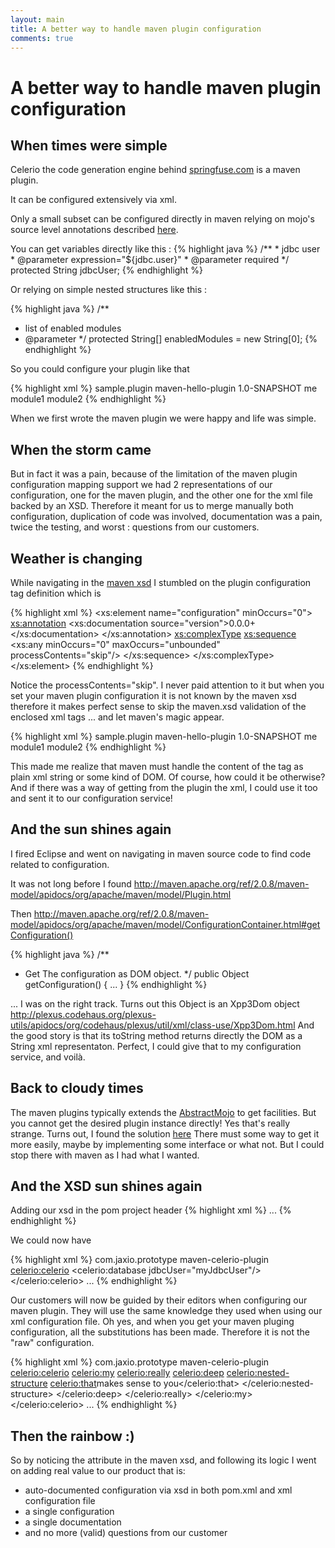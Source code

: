 ```yaml
---
layout: main
title: A better way to handle maven plugin configuration
comments: true
---
```


# A better way to handle maven plugin configuration

## When times were simple
Celerio the code generation engine behind <a href="http://www.springfuse.com/">springfuse.com</a> is a maven plugin.

It can be configured extensively via xml.

Only a small subset can be configured directly in maven relying on mojo's source level annotations described <a href="http://maven.apache.org/developers/mojo-api-specification.html#The_Descriptor_and_Annotations">here</a>.
 
You can get variables directly like this :
{% highlight java %}
	  /**
	   * jdbc user
	   * @parameter expression="${jdbc.user}"
	   * @parameter required
	   */
	  protected String jdbcUser;
{% endhighlight %}

Or relying on simple nested structures like this :

{% highlight java %}
    /**
 * list of enabled modules
 * @parameter
 */
   protected String[] enabledModules = new String[0];
{% endhighlight %}

So you could configure your plugin like that

{% highlight xml %}
    <plugin>
      <groupId>sample.plugin</groupId>
      <artifactId>maven-hello-plugin</artifactId>
      <version>1.0-SNAPSHOT</version>
      <configuration>
        <jdbcUser>me</jdbcUser>
        <enabledModules>
            <enabledModule>module1</enabledModule>
            <enabledModule>module2</enabledModule>
        </enabledModules>
      </configuration>
    </plugin>
{% endhighlight %}

When we first wrote the maven plugin we were happy and life was simple.

## When the storm came

But in fact it was a pain, because of the limitation of the maven plugin configuration mapping support we had 2 representations of our configuration, 
one for the maven plugin, and the other one for the xml file backed by an XSD.
Therefore it meant for us to merge manually both configuration, duplication of code was involved, documentation was a pain, twice the testing, and worst : questions from our customers.

## Weather is changing
While navigating in the <a href="http://maven.apache.org/maven-v4_0_0.xsd">maven xsd</a> I stumbled on the plugin configuration tag definition which is

{% highlight xml %}
    <xs:element name="configuration" minOccurs="0">
        <xs:annotation>
            <xs:documentation source="version">0.0.0+</xs:documentation>
        </xs:annotation>
        <xs:complexType>
            <xs:sequence>
                <xs:any minOccurs="0" maxOccurs="unbounded" processContents="skip"/>
            </xs:sequence>
        </xs:complexType>
    </xs:element>
{% endhighlight %}

Notice the processContents="skip". I never paid attention to it but when you set your maven plugin configuration it is not known by the maven xsd 
therefore it makes perfect sense to skip the maven.xsd validation of the enclosed xml tags ... and let maven's magic appear.

{% highlight xml %}
    <plugin>
      <groupId>sample.plugin</groupId>
      <artifactId>maven-hello-plugin</artifactId>
      <version>1.0-SNAPSHOT</version>
      <configuration>
        <jdbcUser>me</jdbcUser>  <!-- not part of maven xsd -->
        <enabledModules> <!-- not part of maven xsd -->
            <enabledModule>module1</enabledModule> <!-- still not part of maven xsd -->
            <enabledModule>module2</enabledModule> <!-- and your editor does not complain -->
        </enabledModules>
      </configuration>
    </plugin>
{% endhighlight %}

This made me realize that maven must handle the content of the tag as plain xml string or some kind of DOM. Of course, how could it be otherwise?
And if there was a way of getting from the plugin the xml, I could use it too and sent it to our configuration service!

## And the sun shines again
I fired Eclipse and went on navigating in maven source code to find code related to configuration.

It was not long before I found <a href="http://maven.apache.org/ref/2.0.8/maven-model/apidocs/org/apache/maven/model/Plugin.html">http://maven.apache.org/ref/2.0.8/maven-model/apidocs/org/apache/maven/model/Plugin.html</a>

Then <a href="http://maven.apache.org/ref/2.0.8/maven-model/apidocs/org/apache/maven/model/ConfigurationContainer.html#getConfiguration()"> http://maven.apache.org/ref/2.0.8/maven-model/apidocs/org/apache/maven/model/ConfigurationContainer.html#getConfiguration()</a> 

{% highlight java %}
    /**
 * Get The configuration as DOM object.
 */
    public Object getConfiguration() {
     ...
     }
{% endhighlight %}

... I was on the right track.
Turns out this Object is an Xpp3Dom object <a href="http://plexus.codehaus.org/plexus-utils/apidocs/org/codehaus/plexus/util/xml/class-use/Xpp3Dom.html">http://plexus.codehaus.org/plexus-utils/apidocs/org/codehaus/plexus/util/xml/class-use/Xpp3Dom.html</a>
And the good story is that its toString method returns directly the DOM as a String xml representaton.
Perfect, I could give that to my configuration service, and voilà.

## Back to cloudy times
The maven plugins typically extends the <a href="http://maven.apache.org/ref/2.0.4/maven-plugin-api/apidocs/org/apache/maven/plugin/AbstractMojo.html">AbstractMojo</a> to get facilities. But you cannot get the desired plugin instance directly! Yes that's really strange. 
Turns out, I found the solution <a href="http://stackoverflow.com/questions/125389/best-way-to-access-the-runtime-configuration-of-a-maven-plugin-from-a-custom-mojo">here</a>
There must some way to get it more easily, maybe by implementing some interface or what not. But I could stop there with maven as I had what I wanted.

## And the XSD sun shines again
Adding our xsd in the pom project header
{% highlight xml %}
	<project xmlns="http://maven.apache.org/POM/4.0.0" 
	             xmlns:celerio="http://www.jaxio.com/schema/celerio" 
	             xmlns:xsi="http://www.w3.org/2001/XMLSchema-instance"
	             xsi:schemaLocation="http://maven.apache.org/POM/4.0.0 http://maven.apache.org/maven-v4_0_0.xsd
	                                             http://www.jaxio.com/schema/celerio http://www.jaxio.com/schema/prototype/celerio-2.6.xsd">
	    ...
{% endhighlight %}

We could now have 

{% highlight xml %}
    <plugin>
     <groupId>com.jaxio.prototype</groupId>
     <artifactId>maven-celerio-plugin</artifactId>
     <configuration>
      <celerio:celerio>
       <celerio:database jdbcUser="myJdbcUser"/>
      </celerio:celerio>
     </configuration>
        <executions>
            ...
        </executions>
    </plugin>
{% endhighlight %}

Our customers will now be guided by their editors when configuring our maven plugin.
They will use the same knowledge they used when using our xml configuration file.
Oh yes, and when you get your maven pluging configuration, all the substitutions has been made.
Therefore it is not the "raw" configuration.

{% highlight xml %}
    <plugin>
     <groupId>com.jaxio.prototype</groupId>
     <artifactId>maven-celerio-plugin</artifactId>
     <configuration>
      <celerio:celerio>
       <celerio:my>
           <celerio:really>
               <celerio:deep>
                   <celerio:nested-structure>
                       <celerio:that>makes sense to you</celerio:that>
                   </celerio:nested-structure>
               </celerio:deep>
           </celerio:really>
       </celerio:my>
      </celerio:celerio>
     </configuration>
        <executions>
            ...
        </executions>
    </plugin>
{% endhighlight %}


## Then the rainbow :)
So by noticing the attribute in the maven xsd, and following its logic I went on adding real value to our product that is:

* auto-documented configuration via xsd in both pom.xml and xml configuration file
* a single configuration
* a single documentation
* and no more (valid) questions from our customer
